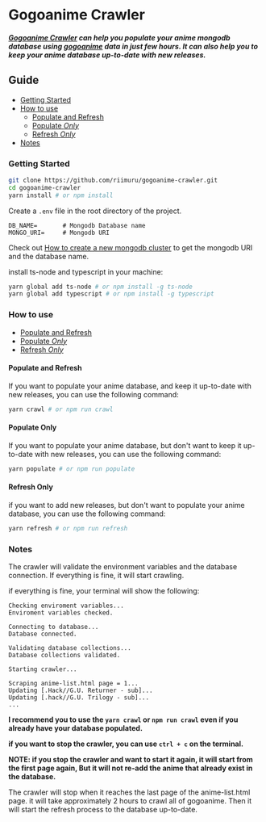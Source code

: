 # Gogoanime Crawler

##### [Gogoanime Crawler](#gogoanime-crawler) can help you populate your anime *mongodb database* using [gogoanime](https://gogoanime.gg/) data in just few hours. It can also help you to keep your anime database up-to-date with new releases.

## Guide
 - [Getting Started](#getting-started)
 - [How to use](#how-to-use)
   - [Populate and Refresh](#populate-and-refresh)
   - [Populate *Only*](#populate-only)
   - [Refresh *Only*](#refresh-only)
- [Notes](#notes)

### Getting Started

```bash
git clone https://github.com/riimuru/gogoanime-crawler.git
cd gogoanime-crawler
yarn install # or npm install
```

Create a `.env` file in the root directory of the project.
```
DB_NAME=       # Mongodb Database name
MONGO_URI=     # Mongodb URI
```
Check out [How to create a new mongodb cluster](https://www.mongodb.com/docs/atlas/tutorial/create-new-cluster/) to get the mongodb URI and the database name.

install ts-node and typescript in your machine:
```bash
yarn global add ts-node # or npm install -g ts-node
yarn global add typescript # or npm install -g typescript
```

### How to use

- [Populate and Refresh](#populate-and-refresh)
- [Populate *Only*](#populate-only)
- [Refresh *Only*](#refresh-only)

#### Populate and Refresh

If you want to populate your anime database, and keep it up-to-date with new releases, you can use the following command:

```bash
yarn crawl # or npm run crawl
```

#### Populate Only
If you want to populate your anime database, but don't want to keep it up-to-date with new releases, you can use the following command:

```bash
yarn populate # or npm run populate
```
#### Refresh Only
if you want to add new releases, but don't want to populate your anime database, you can use the following command:
```bash
yarn refresh # or npm run refresh
```

### Notes
The crawler will validate the environment variables and the database connection. If everything is fine, it will start crawling.

if everything is fine, your terminal will show the following:

```
Checking enviroment variables...
Enviroment variables checked.

Connecting to database...
Database connected.

Validating database collections...
Database collections validated.

Starting crawler...

Scraping anime-list.html page = 1...
Updating [.Hack//G.U. Returner - sub]...
Updating [.hack//G.U. Trilogy - sub]...
...
```

**I recommend you to use the `yarn crawl` or `npm run crawl` even if you already have your database populated.**

**if you want to stop the crawler, you can use `ctrl + c` on the terminal.**

**NOTE: if you stop the crawler and want to start it again, it will start from the first page again, But it will not re-add the anime that already exist in the database.**

The crawler will stop when it reaches the last page of the anime-list.html page. it will take approximately 2 hours to crawl all of gogoanime. Then it will start the refresh process to the database up-to-date.

